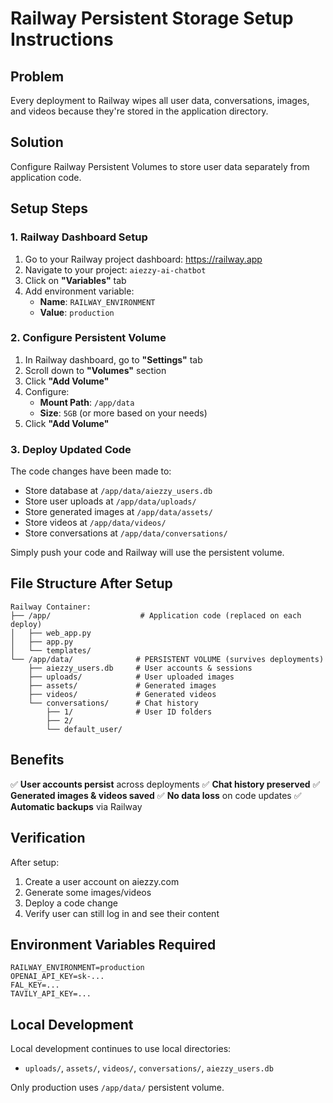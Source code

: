 # Railway Persistent Storage Setup Instructions

## **Problem**
Every deployment to Railway wipes all user data, conversations, images, and videos because they're stored in the application directory.

## **Solution**
Configure Railway Persistent Volumes to store user data separately from application code.

## **Setup Steps**

### **1. Railway Dashboard Setup**

1. Go to your Railway project dashboard: https://railway.app
2. Navigate to your project: `aiezzy-ai-chatbot`
3. Click on **"Variables"** tab
4. Add environment variable:
   - **Name**: `RAILWAY_ENVIRONMENT`  
   - **Value**: `production`

### **2. Configure Persistent Volume**

1. In Railway dashboard, go to **"Settings"** tab
2. Scroll down to **"Volumes"** section
3. Click **"Add Volume"**
4. Configure:
   - **Mount Path**: `/app/data`
   - **Size**: `5GB` (or more based on your needs)
5. Click **"Add Volume"**

### **3. Deploy Updated Code**

The code changes have been made to:
- Store database at `/app/data/aiezzy_users.db`
- Store user uploads at `/app/data/uploads/`
- Store generated images at `/app/data/assets/`
- Store videos at `/app/data/videos/`
- Store conversations at `/app/data/conversations/`

Simply push your code and Railway will use the persistent volume.

## **File Structure After Setup**

```
Railway Container:
├── /app/                    # Application code (replaced on each deploy)
│   ├── web_app.py
│   ├── app.py
│   └── templates/
└── /app/data/              # PERSISTENT VOLUME (survives deployments)
    ├── aiezzy_users.db     # User accounts & sessions
    ├── uploads/            # User uploaded images
    ├── assets/             # Generated images
    ├── videos/             # Generated videos
    └── conversations/      # Chat history
        ├── 1/              # User ID folders
        ├── 2/
        └── default_user/
```

## **Benefits**

✅ **User accounts persist** across deployments
✅ **Chat history preserved** 
✅ **Generated images & videos saved**
✅ **No data loss** on code updates
✅ **Automatic backups** via Railway

## **Verification**

After setup:
1. Create a user account on aiezzy.com
2. Generate some images/videos
3. Deploy a code change
4. Verify user can still log in and see their content

## **Environment Variables Required**

```env
RAILWAY_ENVIRONMENT=production
OPENAI_API_KEY=sk-...
FAL_KEY=...
TAVILY_API_KEY=...
```

## **Local Development**

Local development continues to use local directories:
- `uploads/`, `assets/`, `videos/`, `conversations/`, `aiezzy_users.db`

Only production uses `/app/data/` persistent volume.